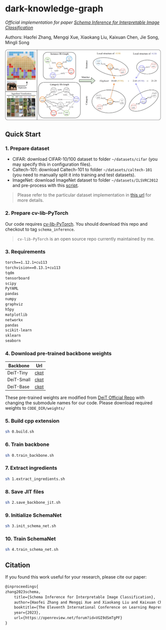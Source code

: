 # dark-knowledge-graph

*Official implementation for paper [Schema Inference for Interpretable Image Classification](https://openreview.net/forum?id=VGI9dSmTgPF)*

Authors: Haofei Zhang, Mengqi Xue, Xiaokang Liu, Kaixuan Chen, Jie Song, Mingli Song

![Overview](fig/method.png)

## Quick Start

### 1. Prepare dataset

* CIFAR: download CIFAR-10/100 dataset to folder `~/datasets/cifar` (you may specify this in configuration files).
* Caltech-101: download Caltech-101 to folder `~/datasets/caltech-101` (you need to manually split it into training and test datasets).
* ImageNet: download ImageNet dataset to folder `~/datasets/ILSVRC2012` and pre-process with this [script](https://gist.githubusercontent.com/antoinebrl/7d00d5cb6c95ef194c737392ef7e476a/raw/dc53ad5fcb69dcde2b3e0b9d6f8f99d000ead696/prepare.sh).

> Please refer to the particular dataset implementation in [this url](https://github.com/zhfeing/cv-lib-PyTorch/tree/schema_inference/cv_lib/classification/data) for more details.

### 2. Prepare cv-lib-PyTorch

Our code requires [cv-lib-PyTorch](https://github.com/zhfeing/cv-lib-PyTorch/tree/bootstrapping_vits). You should download this repo and checkout to tag `schema_inference`.
> `cv-lib-PyTorch` is an open source repo currently maintained by me.

### 3. Requirements

```txt
torch==1.12.1+cu113
torchvision==0.13.1+cu113
tqdm
tensorboard
scipy
PyYAML
pandas
numpy
graphviz
h5py
matplotlib
networkx
pandas
scikit-learn
sklearn
seaborn
```

### 4. Download pre-trained backbone weights

| Backbone | Url |
|-|-|
| DeiT-Tiny | [ckpt](https://1drv.ms/u/s!At6kBY6m_So8umuTwID-4hxlBoqz?e=vhfdDa) |
| DeiT-Small | [ckpt](https://1drv.ms/u/s!At6kBY6m_So8umxzFllFRPa5p14f?e=XCAtBX) |
| DeiT-Base | [ckpt](https://1drv.ms/u/s!At6kBY6m_So8um14xWqooB61f9pR?e=p2zVsT) |

These pre-trained weights are modified from [DeiT Official Repo](https://github.com/facebookresearch/deit/blob/main/README_deit.md) with changing the submodule names for our code. Please download required weights to `CODE_DIR/weights/`

### 5. Build cpp extension

```bash
sh 0.build.sh
```

### 6. Train backbone

```bash
sh 0.train_backbone.sh
```

### 7. Extract ingredients

```bash
sh 1.extract_ingredients.sh
```

### 8. Save JIT files

```bash
sh 2.save_backbone_jit.sh
```

### 9. Initialize SchemaNet

```bash
sh 3.init_schema_net.sh
```

### 10. Train SchemaNet

```bash
sh 4.train_schema_net.sh
```

## Citation

If you found this work useful for your research, please cite our paper:

```txt
@inproceedings{
zhang2023schema,
    title={Schema Inference for Interpretable Image Classification},
    author={Haofei Zhang and Mengqi Xue and Xiaokang Liu and Kaixuan Chen and Jie Song and Mingli Song},
    booktitle={The Eleventh International Conference on Learning Representations},
    year={2023},
    url={https://openreview.net/forum?id=VGI9dSmTgPF}
}
```
